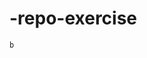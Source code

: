    # -repo-exercise   
  
      
   
   
     
    
      
  
               
   
    b  
         
    
   
    
   
